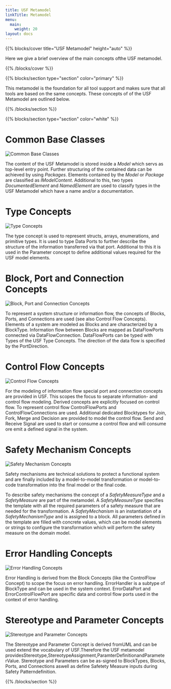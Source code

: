 ```yaml
---
title: USF Metamodel
linkTitle: Metamodel
menu:
  main:
    weight: 20
layout: docs
---
```



{{% blocks/cover title="USF Metamodel" height="auto" %}}

Here we give a brief overview of the main concepts ofthe USF metamodel.

{{% /blocks/cover %}}


{{% blocks/section type="section" color="primary" %}}

This metamodel is the foundation for all tool support and makes sure that all tools are based on the same concepts. These concepts of of the USF Metamodel are outlined below.

{{% /blocks/section %}}


{{% blocks/section type="section" color="white" %}}

# Common Base Classes

![Common Base Classes](common_base_classes.png "Common Base Classes")

The content of the USF Metamodel is stored inside a *Model* which servs as top-level entry point. Further structuring of the contained data can be achieved by using *Packages*. Elements contained by the *Model* or *Package* are classified as *IModelContent*.
Additional to this, two types *DocumentedElement* and *NamedElement* are used to classify types in the USF Metamodel which have a name and/or a documentation.

# Type Concepts

![Type Concepts](common_type_concept.png "Type Concepts")

The type concept is used to represent structs, arrays, enumerations, and primitive types. It is used to type Data Ports to further describe the structure of the information transferred via that port. Additional to this it is used in the Parameter concept to define additional values required for the USF model elements.

# Block, Port and Connection Concepts

![Block, Port and Connection Concepts](block_port_connection_concept.png "Block, Port and Connection Concepts")

To represent a system structure or information flow, the concepts of Blocks, Ports, and Connections are used (see also Control Flow Concepts).
Elements of a system are modeled as Blocks and are characterized by a BlockType. Information flow between Blocks are mapped as DataFlowPorts connected via DataFlowConnection. DataFlowPorts can be typed with Types of the USF Type Concepts. The direction of the data flow is specified by the PortDirection.

# Control Flow Concepts

![Control Flow Concepts](control_flow_concept.png "Control Flow Concepts")

For the modeling of information flow special port and connection concepts are provided in USF. This scopes the focus to separate information- and control flow modeling.
Derived concepts are explicitly focused on control flow. To represent control flow ControlFlowPorts and ControlFlowConnections are used. Additional dedicated Blocktypes for Join, Fork, Merge and Decision are provided to model the control flow. Send and Receive Signal are used to start or consume a control flow and will consume ore emit a defined signal in the system.

# Safety Mechanism Concepts

![Safety Mechanism Concepts](safety_mechanism_concept.png "Safety Mechanism Concepts")

Safety mechanisms are technical solutions to protect a functional system and are finally included by a model-to-model transformation or model-to-code transformation into the final model or the final code.

To describe safety mechanisms the concept of a *SafetyMeasureType* and a *SafetyMeasure* are part of the metamodel. A *SafetyMeasureType* specifies the template with all the required parameters of a safety measure that are needed for the transformation. 
A *SafetyMechanism* is an instantiation of a *SafetyMechanismType* and is assigned to a block. All parameters defined in the template are filled with concrete values, which can be model elements or strings to configure the transformation which will perform the safety measure on the domain model.


# Error Handling Concepts

![Error Handling Concepts](error_handling_concept.png "Error Handling Concepts")

Error Handling is derived from the Block Concepts (like the ControlFlow Concept) to scope the focus on error handling. ErrorHandler is a subtype of BlockType and can be used in the system context. ErrorDataPort and ErrorControlFlowPort are specific data and control flow ports used in the context of error handling.

# Stereotype and Parameter Concepts

![Stereotype and Parameter Concepts](parameter_stereotype_concept.png "Stereotype and Parameter Concepts")

The Stereotype and Parameter Concept is derived fromUML and can be used extend the vocabulary of USF.Therefore the USF metamodel providesStereotype,StereotypeAssignment,ParamterDefinitionandParameterValue. Stereotype and Parameters can be as-signed to BlockTypes, Blocks, Ports, and Connections aswell as define Safetety Measure inputs during Safety Patterndefinition.


{{% /blocks/section %}}

